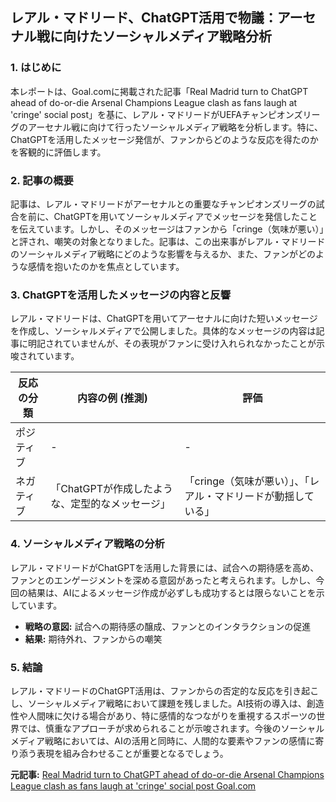 ## レアル・マドリード、ChatGPT活用で物議：アーセナル戦に向けたソーシャルメディア戦略分析

### 1. はじめに

本レポートは、Goal.comに掲載された記事「Real Madrid turn to ChatGPT ahead of do-or-die Arsenal Champions League clash as fans laugh at 'cringe' social post」を基に、レアル・マドリードがUEFAチャンピオンズリーグのアーセナル戦に向けて行ったソーシャルメディア戦略を分析します。特に、ChatGPTを活用したメッセージ発信が、ファンからどのような反応を得たのかを客観的に評価します。

### 2. 記事の概要

記事は、レアル・マドリードがアーセナルとの重要なチャンピオンズリーグの試合を前に、ChatGPTを用いてソーシャルメディアでメッセージを発信したことを伝えています。しかし、そのメッセージはファンから「cringe（気味が悪い）」と評され、嘲笑の対象となりました。記事は、この出来事がレアル・マドリードのソーシャルメディア戦略にどのような影響を与えるか、また、ファンがどのような感情を抱いたのかを焦点としています。

### 3. ChatGPTを活用したメッセージの内容と反響

レアル・マドリードは、ChatGPTを用いてアーセナルに向けた短いメッセージを作成し、ソーシャルメディアで公開しました。具体的なメッセージの内容は記事に明記されていませんが、その表現がファンに受け入れられなかったことが示唆されています。

| 反応の分類 | 内容の例 (推測) | 評価 |
|---|---|---|
| ポジティブ | - | - |
| ネガティブ | 「ChatGPTが作成したような、定型的なメッセージ」 | 「cringe（気味が悪い）」、「レアル・マドリードが動揺している」 |

### 4. ソーシャルメディア戦略の分析

レアル・マドリードがChatGPTを活用した背景には、試合への期待感を高め、ファンとのエンゲージメントを深める意図があったと考えられます。しかし、今回の結果は、AIによるメッセージ作成が必ずしも成功するとは限らないことを示しています。

* **戦略の意図:** 試合への期待感の醸成、ファンとのインタラクションの促進
* **結果:** 期待外れ、ファンからの嘲笑

### 5. 結論

レアル・マドリードのChatGPT活用は、ファンからの否定的な反応を引き起こし、ソーシャルメディア戦略において課題を残しました。AI技術の導入は、創造性や人間味に欠ける場合があり、特に感情的なつながりを重視するスポーツの世界では、慎重なアプローチが求められることが示唆されます。今後のソーシャルメディア戦略においては、AIの活用と同時に、人間的な要素やファンの感情に寄り添う表現を組み合わせることが重要となるでしょう。


**元記事:** [Real Madrid turn to ChatGPT ahead of do-or-die Arsenal Champions League clash as fans laugh at 'cringe' social post Goal.com](https://www.goal.com/en/lists/real-madrid-chatgpt-inspiration-ahead-arsenal-champions-league-clash-fans-laugh-cringe-social-post-claim-clearly-rattled/blt401db9369d011245)